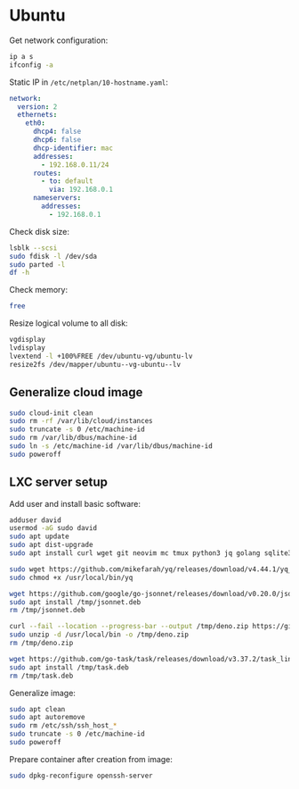 # Ubuntu

Get network configuration:

```sh
ip a s
ifconfig -a
```

Static IP in `/etc/netplan/10-hostname.yaml`:

```yaml
network:
  version: 2
  ethernets:
    eth0:
      dhcp4: false
      dhcp6: false
      dhcp-identifier: mac
      addresses:
        - 192.168.0.11/24
      routes:
        - to: default
          via: 192.168.0.1
      nameservers:
        addresses:
          - 192.168.0.1
```

Check disk size:

```sh
lsblk --scsi
sudo fdisk -l /dev/sda
sudo parted -l
df -h
```

Check memory:

```sh
free
```

Resize logical volume to all disk:

```sh
vgdisplay
lvdisplay
lvextend -l +100%FREE /dev/ubuntu-vg/ubuntu-lv
resize2fs /dev/mapper/ubuntu--vg-ubuntu--lv
```

## Generalize cloud image

```sh
sudo cloud-init clean
sudo rm -rf /var/lib/cloud/instances
sudo truncate -s 0 /etc/machine-id
sudo rm /var/lib/dbus/machine-id
sudo ln -s /etc/machine-id /var/lib/dbus/machine-id
sudo poweroff
```

## LXC server setup

Add user and install basic software:

```sh
adduser david
usermod -aG sudo david
sudo apt update
sudo apt dist-upgrade
sudo apt install curl wget git neovim mc tmux python3 jq golang sqlite3 autofs ca-certificates net-tools

sudo wget https://github.com/mikefarah/yq/releases/download/v4.44.1/yq_linux_amd64 -O /usr/local/bin/yq
sudo chmod +x /usr/local/bin/yq

wget https://github.com/google/go-jsonnet/releases/download/v0.20.0/jsonnet-go_0.20.0_linux_amd64.deb -O /tmp/jsonnet.deb
sudo apt install /tmp/jsonnet.deb
rm /tmp/jsonnet.deb

curl --fail --location --progress-bar --output /tmp/deno.zip https://github.com/denoland/deno/releases/download/v1.44.1/deno-x86_64-unknown-linux-gnu.zip
sudo unzip -d /usr/local/bin -o /tmp/deno.zip
rm /tmp/deno.zip

wget https://github.com/go-task/task/releases/download/v3.37.2/task_linux_amd64.deb -O /tmp/task.deb
sudo apt install /tmp/task.deb
rm /tmp/task.deb
```

Generalize image:

```sh
sudo apt clean
sudo apt autoremove
sudo rm /etc/ssh/ssh_host_*
sudo truncate -s 0 /etc/machine-id
sudo poweroff
```

Prepare container after creation from image:

```sh
sudo dpkg-reconfigure openssh-server

```
